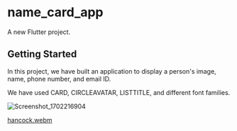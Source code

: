 # name_card_app

A new Flutter project.

## Getting Started

In this project, we have built an application to display a person's image, name, phone number, and email ID.

We have used CARD, CIRCLEAVATAR, LISTTITLE, and different font families.

![Screenshot_1702216904](https://github.com/ManvendraSingh77/Flutter/assets/151988376/332ba7bf-f958-426a-b5eb-ad430562f305)



[hancock.webm](https://github.com/ManvendraSingh77/Flutter/assets/151988376/75732077-09b2-446d-b294-d6badecacd22)
